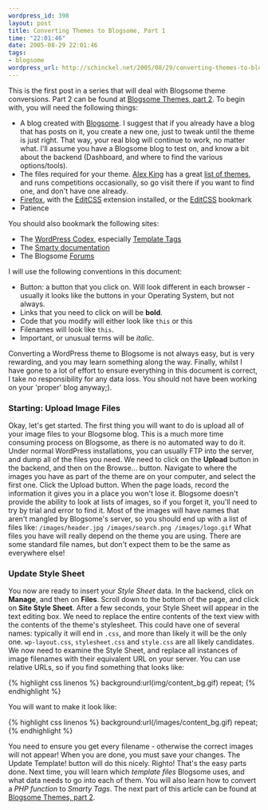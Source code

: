 ```yaml
--- 
wordpress_id: 398
layout: post
title: Converting Themes to Blogsome, Part 1
time: "22:01:46"
date: 2005-08-29 22:01:46
tags: 
- blogsome
wordpress_url: http://schinckel.net/2005/08/29/converting-themes-to-blogsome-part-1/
---
```

This is the first post in a series that will deal with Blogsome theme conversions. Part 2 can be found at [Blogsome Themes, part 2][1].  To begin with, you will need the following things: 

  * A blog created with [Blogsome][2]. I suggest that if you already have a blog that has posts on it, you create a new one, just to tweak until the theme is just right. That way, your real blog will continue to work, no matter what. I'll assume you have a Blogsome blog to test on, and know a bit about the backend (Dashboard, and where to find the various options/tools).
  * The files required for your theme. [Alex King][3] has a great [list of themes][4], and runs competitions occasionally, so go visit there if you want to find one, and don't have one already.
  * [Firefox][5], with the [EditCSS][6] extension installed, or the [EditCSS][7] bookmark
  * Patience

You should also bookmark the following sites:

  * The [WordPress Codex][8], especially [Template Tags][9]
  * The [Smarty documentation][10]
  * The Blogsome [Forums][11]

I will use the following conventions in this document: 

  * Button: a button that you click on. Will look different in each browser - usually it looks like the buttons in your Operating System, but not always.
  * Links that you need to click on will be **bold**.
  * Code that you modify will either look like `this` or this
  * Filenames will look like `this`.
  * Important, or unusual terms will be _italic_.

Converting a WordPress theme to Blogsome is not always easy, but is very rewarding, and you may learn something along the way. Finally, whilst I have gone to a lot of effort to ensure everything in this document is correct, I take no responsibility for any data loss. You should not have been working on your 'proper' blog anyway;). 

### Starting: Upload Image Files

Okay, let's get started. The first thing you will want to do is upload all of your image files to your Blogsome blog. This is a much more time consuming process on Blogsome, as there is no automated way to do it. Under normal WordPress installations, you can usually FTP into the server, and dump all of the files you need. We need to click on the **Upload** button in the backend, and then on the Browse... button. Navigate to where the images you have as part of the theme are on your computer, and select the first one. Click the Upload button. When the page loads, record the information it gives you in a place you won't lose it. Blogsome doesn't provide the ability to look at lists of images, so if you forget it, you'll need to try by trial and error to find it. Most of the images will have names that aren't mangled by Blogsome's server, so you should end up with a list of files like: `/images/header.jpg /images/search.png /images/logo.gif` What files you have will really depend on the theme you are using. There are some standard file names, but don't expect them to be the same as everywhere else! 

### Update Style Sheet

You now are ready to insert your _Style Sheet_ data. In the backend, click on **Manage**, and then on **Files**. Scroll down to the bottom of the page, and click on **Site Style Sheet**. After a few seconds, your Style Sheet will appear in the text editing box. We need to replace the entire contents of the text view with the contents of the theme's stylesheet. This could have one of several names: typically it will end in `.css`, and more than likely it will be the only one. `wp-layout.css`, `stylesheet.css` and `style.css` are all likely candidates. We now need to examine the Style Sheet, and replace all instances of image filenames with their equivalent URL on your server. You can use relative URLs, so if you find something that looks like: 
    
{% highlight css linenos %}
        background:url(img/content_bg.gif) repeat;
{% endhighlight %}

You will want to make it look like: 
    
{% highlight css linenos %}
        background:url(/images/content_bg.gif) repeat;
{% endhighlight %}

You need to ensure you get every filename - otherwise the correct images will not appear! When you are done, you must save your changes. The Update Template! button will do this nicely. Righto! That's the easy parts done. Next time, you will learn which _template files_ Blogsome uses, and what data needs to go into each of them. You will also learn how to convert a _PHP function_ to _Smarty Tags_. The next part of this article can be found at [Blogsome Themes, part 2][1]. 

   [1]: http://schinckel.net/2005/09/06/blogsome-themes-part-2/
   [2]: http://www.blosome.com
   [3]: http://www.alexking.org
   [4]: http://www.alexking.org/index.php?content=software/wordpress/themes.php
   [5]: http://www.getfirefox.org
   [6]: https://addons.mozilla.org/extensions/moreinfo.php?application=firefox&category=Developer%20Tools&numpg=10&id=179
   [7]: javascript:(function()%7Bfunction%20init()%7Bvar%20newline=unescape(%22%25%22+%220A%22),importCount=0,L=%5B%5D;dead=false;oldCSS=null;x=opener;ta=document.f.ta;ta.select();if(x.editStyles)%7Bta.value=x.editStyles.innerHTML;update();return;%7Dta.value=%22/*%20Type%20CSS%20rules%20here%20and%20they%20will%20be%20applied%22+newline+%22to%20pages%20from%20'%22+location.host+%22'%22+newline+%22immediately%20as%20long%20as%20you%20keep%20this%20window%20open.%20*/%22+newline+newline;function%20add(s)%7Bif(!s.disabled)%7Bvar%20y=%7Bsheet:s,readable:true,label:%22Imported%22,inline:false,shorturl:%22%22,fulltext:%22%22%7D;try%7Bfor(var%20k=0,m;m=s.cssRules%5Bk%5D;++k)if(m.type==3)add(m.styleSheet);%7Dcatch(er)%7By.readable=false;%7DL.push(y);if(s.ownerNode)%7By.label=s.ownerNode.tagName.toUpperCase()+%22-tag%22;if(!s.ownerNode.getAttribute(%22src%22)&&!s.ownerNode.href)y.inline=true;%7Dif(y.inline)%7By.label=%22Inline%20%22+y.label;y.fulltext=fix(s.ownerNode.innerHTML);%7Delse%20if(s.href.substr(0,13)==%22data:text/css%22)%7By.shorturl=%22%20contained%20in%20a%20data:%20URL%22;y.fulltext=fix(unescape(s.href.slice(14)));%7Delse%7B++importCount;y.importtext=%22@import%20%5C%22%22+s.href+%22%5C%22;%22;y.shorturl=%22%20%22+s.href.split('/').reverse()%5B0%5D;if(!y.readable)%7By.fulltext=%22/*%20Out-of-domain;%20imported%20above.%20*/%22;%7Delse%20if(s.href.substr(0,5)!=%22http:%22)%7By.fulltext=%22/*%20Non-http;%20imported%20above.%20*/%22;%7Delse%7Bvar%20loadingText=%22/*%20Loading%20(%22+(L.length-1)+%22)%20*/%22;y.fulltext=loadingText;var%20p=new%20XMLHttpRequest();p.onload=function(e)%7Bta.value=ta.value.replace(y.importtext+newline,%22%22);y.fulltext=p.responseText;ta.value=ta.value.replace(loadingText,fix(y.fulltext));ta.value=ta.value.replace(firstNote+newline,%22%22);%7D;p.open(%22GET%22,s.href);p.send(null);%7D%7D%7D%7Dfunction%20fix(s)%7Bwhile((s%5B0%5D==newline)&&s.length%3E1)s=s.slice(1);while((s%5Bs.length-1%5D==newline)&&s.length%3E1)s=s.substr(0,s.length-1);s=s.replace(/@import.*;/ig,function()%7Breturn%20%22/*%20%22+RegExp.lastMatch+%22%20*/%22;%7D);return%20s;%7Dfor(var%20i=0,ss;ss=x.document.styleSheets%5Bi%5D;++i)add(ss);var%20imports=%22%22,main=%22%22;var%20firstNote=%22/****%20Style%20sheets%20whose%20contents%20could%20be%20loaded%20were%20****/%22+newline+%22/****%20imported%20instead.%20%20Rule%20order%20may%20be%20incorrect%20%20%20****/%22+newline+%22/****%20as%20a%20result.%20****/%22+newline;if(importCount)%7Bta.value+=firstNote;%7Dfor(var%20i=0;ss=L%5Bi%5D;++i)%7Bif(ss.importtext)%7Bimports+=ss.importtext+newline;%7Dmain+=%22/****%20%22+ss.label+%22%20style%20sheet%22+ss.shorturl+%22%20****/%22+newline;main+=newline;main+=ss.fulltext;main+=newline;main+=newline;main+=newline;%7Dta.value+=imports+newline+main;update();%7Dfunction%20update()%7Btry%7Bif(!x%7C%7Cx.closed)%7Bta.style.backgroundColor=%22%23ddd%22;return;%7Dx.editStyles;%7Dcatch(er)%7Bta.style.backgroundColor=%22%23fdc%22;setTimeout(update,150);dead=true;return;%7Dif(dead)%7Bdead=false;ta.style.backgroundColor=%22%22;oldCSS=null;%7Dif(!x.editStyles)%7Bvar%20newSS;newSS=x.document.createElement(%22style%22);newSS.type=%22text/css%22;x.document.getElementsByTagName(%22head%22)%5B0%5D.appendChild(newSS);x.editStyles=newSS;oldCSS=null;for(var%20i=0,ss;ss=x.document.styleSheets%5Bi%5D;++i)ss.disabled=true;%7Dif(oldCSS!=ta.value)%7BoldCSS=ta.value;x.editStyles.innerHTML=ta.value;%7DsetTimeout(update,150);%7Dy=open('','','resizable,scrollbars=yes,width=550,height=520');y.document.write('%3Ctitle%3EEdit%20Styles%3C/title%3E%3Cstyle%3E.ec%20%7B%20width:%20100%25;%20height:%20100%25;%20border:%20none;%20margin:%200px;%20padding:%200px;%20%7D%3C/style%3E%3Cbody%20class=%22ec%22%3E%3Cform%20name=%22f%22%20style=%22margin:%200px;%22%20class=%22ec%22%3E%3Ctextarea%20name=%22ta%22%20wrap=%22soft%22%20style=%22margin:%200px;%20border:%200px;%20width:100%25;%20height:100%25;%22%20class=%22ec%22%3E%3C/textarea%3E%3Cscript%3E'+update+init+'init();%3C'+'/script%3E');y.document.close();%7D)()
   [8]: http://codex.wordpress.org
   [9]: http://codex.wordpress.org/Template_Tags
   [10]: http://smarty.php.net/manual/en/
   [11]: http://www.blogsome.com/forum/index.php

